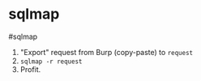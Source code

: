 # sqlmap
#sqlmap

1. "Export" request from Burp (copy-paste) to `request`
2. `sqlmap -r request`
3. Profit.